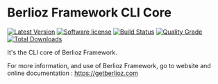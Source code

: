 # Berlioz Framework CLI Core

[![Latest Version](https://img.shields.io/packagist/v/berlioz/cli-core.svg?style=flat-square)](https://github.com/BerliozFramework/CliCore/releases)
[![Software license](https://img.shields.io/github/license/BerliozFramework/CliCore.svg?style=flat-square)](https://github.com/BerliozFramework/CliCore/blob/master/LICENSE)
[![Build Status](https://img.shields.io/travis/com/BerliozFramework/CliCore/master.svg?style=flat-square)](https://travis-ci.com/BerliozFramework/CliCore)
[![Quality Grade](https://img.shields.io/codacy/grade/4c097c0d66794c59b5126da59170705c/master.svg?style=flat-square)](https://www.codacy.com/manual/BerliozFramework/CliCore)
[![Total Downloads](https://img.shields.io/packagist/dt/berlioz/cli-core.svg?style=flat-square)](https://packagist.org/packages/berlioz/cli-core)

It's the CLI core of Berlioz Framework.

For more information, and use of Berlioz Framework, go to website and online documentation :
https://getberlioz.com